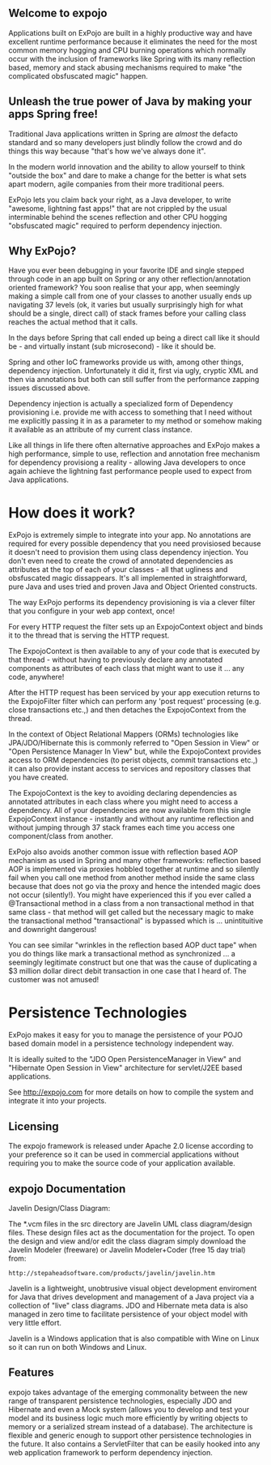 Welcome to expojo
------------------

Applications built on ExPojo are built in a highly productive way and have excellent runtime performance because it eliminates the need for the most common memory hogging and CPU burning operations which normally occur with the inclusion of frameworks like Spring with its many reflection based, memory and stack abusing mechanisms required to make "the complicated obsfuscated magic" happen.

Unleash the true power of Java by making your apps Spring free!
-------------------

Traditional Java applications written in Spring are *almost* the defacto standard and so many developers just blindly follow the crowd and do things this way because "that's how we've always done it".

In the modern world innovation and the ability to allow yourself to think "outside the box" and dare to make a change for the better is what sets apart modern, agile companies from their more traditional peers.

ExPojo lets you claim back your right, as a Java developer, to write "awesome, lightning fast apps!" that are not crippled by the usual interminable behind the scenes reflection and other CPU hogging "obsfuscated magic" required to perform dependency injection.

Why ExPojo?
-----------

Have you ever been debugging in your favorite IDE and single stepped through code in an app built on Spring or any other reflection/annotation oriented framework? You soon realise that your app, when seemingly making a simple call from one of your classes to another usually ends up navigating 37 levels (ok, it varies but usually surprisingly high for what should be a single, direct call)  of stack frames before your calling class reaches the actual method that it calls.

In the days before Spring that call ended up being a direct call like it should be - and virtually instant (sub microsecond) - like it should be.

Spring and other IoC frameworks provide us with, among other things, dependency injection. Unfortunately it did it, first via ugly, cryptic XML and then via annotations but both can still suffer from the performance zapping issues discussed above.

Dependency injection is actually a specialized form of Dependency provisioning i.e. provide me with access to something that I need without me explicitly passing it in as a parameter to my method or somehow making it available as an attribute of my current class instance.

Like all things in life there often alternative approaches and ExPojo makes a high performance, simple to use, reflection and annotation free mechanism for dependency provisiong a reality - allowing Java developers to once again achieve the lightning fast performance people used to expect from Java applications.

# How does it work?

ExPojo is extremely simple to integrate into your app. No annotations are required for every possible dependency that you need provisiosed because it doesn't need to provision them using class dependency injection. You don't even need to create the crowd of annotated dependencies as attributes at the top of each of your classes - all that ugliness and obsfuscated magic dissappears. It's all implemented in straightforward, pure Java and uses tried and proven Java and Object Oriented constructs.

The way ExPojo performs its dependency provisioning is via a clever filter that you configure in your web app context, once!

For every HTTP request the filter sets up an ExpojoContext object and binds it to the thread that is serving the HTTP request.

The ExpojoContext is then available to any of your code that is executed by that thread - without having to previously declare any annotated components as attributes of each class that might want to use it ... any code, anywhere!

After the HTTP request has been serviced by your app execution returns to the ExpojoFilter filter which can perform any 'post request' processing (e.g. close transactions etc.,) and then detaches the ExpojoContext from the thread.

In the context of Object Relational Mappers (ORMs) technologies like JPA/JDO/Hibernate this is commonly referred to "Open Session in View" or "Open Persistence Manager In View" but, while the ExpojoContext provides access to ORM dependencies (to perist objects, commit transactions etc.,) it can also provide instant access to services and repository classes that you have created.

The ExpojoContext is the key to avoiding declaring dependencies as annotated attributes in each class where you might need to access a dependency. All of your dependencies are now available from this single ExpojoContext instance - instantly and without any runtime reflection and without jumping through 37 stack frames each time you access one component/class from another.

ExPojo also avoids another common issue with reflection based AOP mechanism as used in Spring and many other frameworks: reflection based AOP is implemented via proxies hobbled together at runtime and so silently fail when you call one method from another method inside the same class because that does not go via the proxy and hence the intended magic does not occur (silently!). You might have experienced this if you ever called a @Transactional method in a class from a non transactional method in that same class - that method will get called but the necessary magic to make the transactional method "transactional" is bypassed which is ... unintituitive and downright dangerous!

You can see similar "wrinkles in the reflection based AOP duct tape" when you do things like mark a transactional method as synchronized ... a seemingly legitimate construct but one that was the cause of duplicating a $3 million dollar direct debit transaction in one case that I heard of. The customer was not amused!

# Persistence Technologies
ExPojo makes it easy for you to manage the persistence of your POJO based domain model in a persistence technology independent way.

It is ideally suited to the "JDO Open PersistenceManager in View" and "Hibernate Open Session in View" architecture for servlet/J2EE based applications.

See http://expojo.com for more details on how to compile the system and integrate it into your projects.

Licensing
---------

The expojo framework is released under Apache 2.0 license according to your preference so it can be used in commercial applications without requiring you to make the source code of your application available.

expojo Documentation
--------------------

Javelin Design/Class Diagram:

The *.vcm files in the src directory are Javelin UML class diagram/design files. These design files act as the documentation for the project. To open the design and view and/or edit the class diagram simply download the Javelin Modeler (freeware) or Javelin Modeler+Coder (free 15 day trial) from:

	http://stepaheadsoftware.com/products/javelin/javelin.htm

Javelin is a lightweight, unobtrusive visual object development enviroment for Java that drives development and management of a Java project via a collection of "live" class diagrams. JDO and Hibernate meta data is also managed in zero time to facilitate persistence of your object model with very little effort.

Javelin is a Windows application that is also compatible with Wine on Linux so it can run on both Windows and Linux.

Features
--------

expojo takes advantage of the emerging commonality between the new range of transparent persistence technologies, especially JDO and Hibernate and even a Mock system (allows you to develop and test your model and its business logic much more efficiently by writing objects to memory or a serialized stream instead of a database). The architecture is flexible and generic enough to support other persistence technologies in the future. It also contains a ServletFilter that can be easily hooked into any web application framework to perform dependency injection.
